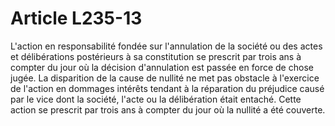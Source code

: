 # Article L235-13

L'action en responsabilité fondée sur l'annulation de la société ou des actes et délibérations postérieurs à sa constitution se prescrit par trois ans à compter du jour où la décision d'annulation est passée en force de chose jugée.   La disparition de la cause de nullité ne met pas obstacle à l'exercice de l'action en dommages intérêts tendant à la réparation du préjudice causé par le vice dont la société, l'acte ou la délibération était entaché. Cette action se prescrit par trois ans à compter du jour où la nullité a été couverte.